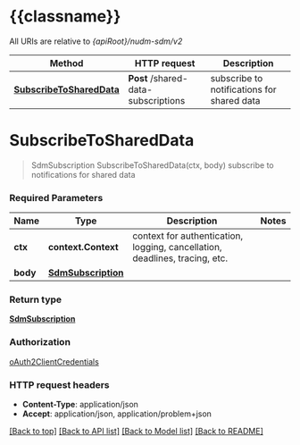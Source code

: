 # {{classname}}

All URIs are relative to *{apiRoot}/nudm-sdm/v2*

Method | HTTP request | Description
------------- | ------------- | -------------
[**SubscribeToSharedData**](SubscriptionCreationForSharedDataApi.md#SubscribeToSharedData) | **Post** /shared-data-subscriptions | subscribe to notifications for shared data

# **SubscribeToSharedData**
> SdmSubscription SubscribeToSharedData(ctx, body)
subscribe to notifications for shared data

### Required Parameters

Name | Type | Description  | Notes
------------- | ------------- | ------------- | -------------
 **ctx** | **context.Context** | context for authentication, logging, cancellation, deadlines, tracing, etc.
  **body** | [**SdmSubscription**](SdmSubscription.md)|  | 

### Return type

[**SdmSubscription**](SdmSubscription.md)

### Authorization

[oAuth2ClientCredentials](../README.md#oAuth2ClientCredentials)

### HTTP request headers

 - **Content-Type**: application/json
 - **Accept**: application/json, application/problem+json

[[Back to top]](#) [[Back to API list]](../README.md#documentation-for-api-endpoints) [[Back to Model list]](../README.md#documentation-for-models) [[Back to README]](../README.md)

